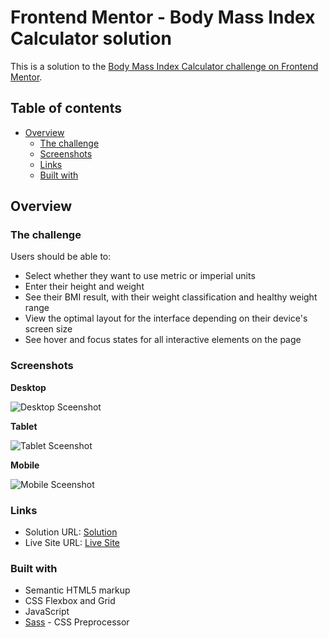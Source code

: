# Frontend Mentor - Body Mass Index Calculator solution

This is a solution to the [Body Mass Index Calculator challenge on Frontend Mentor](https://www.frontendmentor.io/challenges/body-mass-index-calculator-brrBkfSz1T).

## Table of contents

- [Overview](#overview)
  - [The challenge](#the-challenge)
  - [Screenshots](#screenshots)
  - [Links](#links)
  - [Built with](#built-with)

## Overview

### The challenge

Users should be able to:

- Select whether they want to use metric or imperial units
- Enter their height and weight
- See their BMI result, with their weight classification and healthy weight range
- View the optimal layout for the interface depending on their device's screen size
- See hover and focus states for all interactive elements on the page

### Screenshots

**Desktop**

![Desktop Sceenshot](/screenshots/desktop-screenshot-1440px.png)

**Tablet**

![Tablet Sceenshot](/screenshots/tablet-screenshot-768px.png)

**Mobile**

![Mobile Sceenshot](/screenshots/mobile-screenshot-375px.png)

### Links
- Solution URL: [Solution]()
- Live Site URL: [Live Site](https://a-woodworth.github.io/bmi_calculator)

### Built with

- Semantic HTML5 markup
- CSS Flexbox and Grid
- JavaScript
- [Sass](https://sass-lang.com) - CSS Preprocessor

